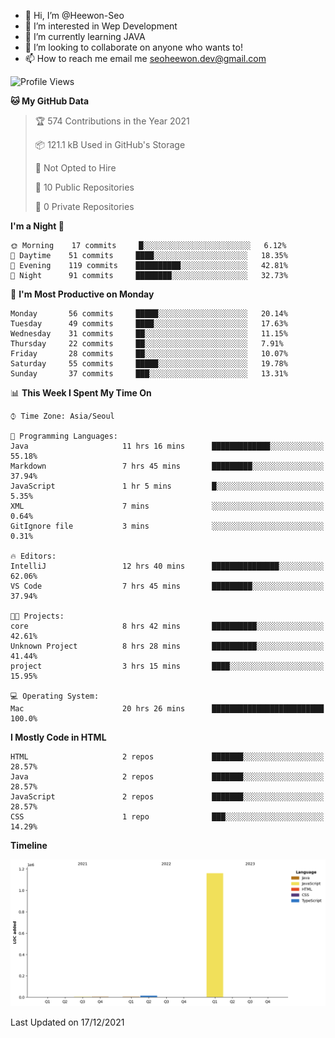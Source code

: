 - 👋 Hi, I’m @Heewon-Seo
- 👀 I’m interested in Wep Development
- 🌱 I’m currently learning JAVA
- 💞️ I’m looking to collaborate on anyone who wants to!
- 📫 How to reach me email me seoheewon.dev@gmail.com 
 <!--START_SECTION:waka-->
![Profile Views](http://img.shields.io/badge/Profile%20Views-60-blue)

**🐱 My GitHub Data** 

> 🏆 574 Contributions in the Year 2021
 > 
> 📦 121.1 kB Used in GitHub's Storage 
 > 
> 🚫 Not Opted to Hire
 > 
> 📜 10 Public Repositories 
 > 
> 🔑 0 Private Repositories  
 > 
**I'm a Night 🦉** 

```text
🌞 Morning    17 commits     █░░░░░░░░░░░░░░░░░░░░░░░░   6.12% 
🌆 Daytime    51 commits     ████░░░░░░░░░░░░░░░░░░░░░   18.35% 
🌃 Evening    119 commits    ██████████░░░░░░░░░░░░░░░   42.81% 
🌙 Night      91 commits     ████████░░░░░░░░░░░░░░░░░   32.73%

```
📅 **I'm Most Productive on Monday** 

```text
Monday       56 commits     █████░░░░░░░░░░░░░░░░░░░░   20.14% 
Tuesday      49 commits     ████░░░░░░░░░░░░░░░░░░░░░   17.63% 
Wednesday    31 commits     ██░░░░░░░░░░░░░░░░░░░░░░░   11.15% 
Thursday     22 commits     ██░░░░░░░░░░░░░░░░░░░░░░░   7.91% 
Friday       28 commits     ██░░░░░░░░░░░░░░░░░░░░░░░   10.07% 
Saturday     55 commits     █████░░░░░░░░░░░░░░░░░░░░   19.78% 
Sunday       37 commits     ███░░░░░░░░░░░░░░░░░░░░░░   13.31%

```


📊 **This Week I Spent My Time On** 

```text
⌚︎ Time Zone: Asia/Seoul

💬 Programming Languages: 
Java                     11 hrs 16 mins      █████████████░░░░░░░░░░░░   55.18% 
Markdown                 7 hrs 45 mins       █████████░░░░░░░░░░░░░░░░   37.94% 
JavaScript               1 hr 5 mins         █░░░░░░░░░░░░░░░░░░░░░░░░   5.35% 
XML                      7 mins              ░░░░░░░░░░░░░░░░░░░░░░░░░   0.64% 
GitIgnore file           3 mins              ░░░░░░░░░░░░░░░░░░░░░░░░░   0.31%

🔥 Editors: 
IntelliJ                 12 hrs 40 mins      ███████████████░░░░░░░░░░   62.06% 
VS Code                  7 hrs 45 mins       █████████░░░░░░░░░░░░░░░░   37.94%

🐱‍💻 Projects: 
core                     8 hrs 42 mins       ██████████░░░░░░░░░░░░░░░   42.61% 
Unknown Project          8 hrs 28 mins       ██████████░░░░░░░░░░░░░░░   41.44% 
project                  3 hrs 15 mins       ████░░░░░░░░░░░░░░░░░░░░░   15.95%

💻 Operating System: 
Mac                      20 hrs 26 mins      █████████████████████████   100.0%

```

**I Mostly Code in HTML** 

```text
HTML                     2 repos             ███████░░░░░░░░░░░░░░░░░░   28.57% 
Java                     2 repos             ███████░░░░░░░░░░░░░░░░░░   28.57% 
JavaScript               2 repos             ███████░░░░░░░░░░░░░░░░░░   28.57% 
CSS                      1 repo              ███░░░░░░░░░░░░░░░░░░░░░░   14.29%

```


**Timeline**

![Chart not found](https://raw.githubusercontent.com/Heewon-Seo/Heewon-Seo/main/charts/bar_graph.png) 


 Last Updated on 17/12/2021
<!--END_SECTION:waka-->
